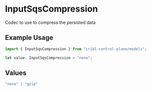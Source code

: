 # InputSqsCompression

Codec to use to compress the persisted data

## Example Usage

```typescript
import { InputSqsCompression } from "cribl-control-plane/models";

let value: InputSqsCompression = "none";
```

## Values

```typescript
"none" | "gzip"
```